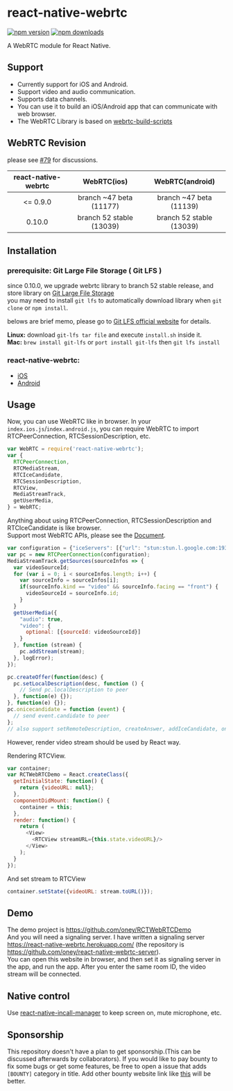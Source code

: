 # react-native-webrtc

[![npm version](https://badge.fury.io/js/react-native-webrtc.svg)](https://badge.fury.io/js/react-native-webrtc)
[![npm downloads](https://img.shields.io/npm/dm/react-native-webrtc.svg?maxAge=2592000)](https://img.shields.io/npm/dm/react-native-webrtc.svg?maxAge=2592000)

A WebRTC module for React Native.

## Support
- Currently support for iOS and Android.  
- Support video and audio communication.  
- Supports data channels.  
- You can use it to build an iOS/Android app that can communicate with web browser.  
- The WebRTC Library is based on [webrtc-build-scripts](https://github.com/pristineio/webrtc-build-scripts)

## WebRTC Revision

please see [#79](https://github.com/oney/react-native-webrtc/issues/79) for discussions.

| react-native-webrtc | WebRTC(ios) | WebRTC(android)  |
| :-------------: |:-------------:| :-----:|
| <= 0.9.0    | branch ~47 beta (11177)  | branch ~47 beta (11139)  |
| 0.10.0      | branch 52 stable (13039) | branch 52 stable (13039) |

## Installation

### prerequisite: Git Large File Storage ( Git LFS )
since 0.10.0, we upgrade webrtc library to branch 52 stable release, and store library on [Git Large File Storage](https://git-lfs.github.com/)  
you may need to install `git lfs` to automatically download library when `git clone` or `npm install`.  

belows are brief memo, please go to [Git LFS official website](https://git-lfs.github.com/) for details.  

**Linux:** download `git-lfs tar file` and execute `install.sh` inside it.  
**Mac:** `brew install git-lfs` or `port install git-lfs` then `git lfs install`  

### react-native-webrtc:

- [iOS](https://github.com/oney/react-native-webrtc/blob/master/Documentation/iOSInstallation.md)
- [Android](https://github.com/oney/react-native-webrtc/blob/master/Documentation/AndroidInstallation.md)

## Usage
Now, you can use WebRTC like in browser.
In your `index.ios.js`/`index.android.js`, you can require WebRTC to import RTCPeerConnection, RTCSessionDescription, etc.
```javascript
var WebRTC = require('react-native-webrtc');
var {
  RTCPeerConnection,
  RTCMediaStream,
  RTCIceCandidate,
  RTCSessionDescription,
  RTCView,
  MediaStreamTrack,
  getUserMedia,
} = WebRTC;
```
Anything about using RTCPeerConnection, RTCSessionDescription and RTCIceCandidate is like browser.  
Support most WebRTC APIs, please see the [Document](https://developer.mozilla.org/zh-TW/docs/Web/API/RTCPeerConnection).
```javascript
var configuration = {"iceServers": [{"url": "stun:stun.l.google.com:19302"}]};
var pc = new RTCPeerConnection(configuration);
MediaStreamTrack.getSources(sourceInfos => {
  var videoSourceId;
  for (var i = 0; i < sourceInfos.length; i++) {
    var sourceInfo = sourceInfos[i];
    if(sourceInfo.kind == "video" && sourceInfo.facing == "front") {
      videoSourceId = sourceInfo.id;
    }
  }
  getUserMedia({
    "audio": true,
    "video": {
      optional: [{sourceId: videoSourceId}]
    }
  }, function (stream) {
    pc.addStream(stream);
  }, logError);
});

pc.createOffer(function(desc) {
  pc.setLocalDescription(desc, function () {
    // Send pc.localDescription to peer
  }, function(e) {});
}, function(e) {});
pc.onicecandidate = function (event) {
  // send event.candidate to peer
};
// also support setRemoteDescription, createAnswer, addIceCandidate, onnegotiationneeded, oniceconnectionstatechange, onsignalingstatechange, onaddstream

```
However, render video stream should be used by React way.

Rendering RTCView.
```javascript
var container;
var RCTWebRTCDemo = React.createClass({
  getInitialState: function() {
    return {videoURL: null};
  },
  componentDidMount: function() {
    container = this;
  },
  render: function() {
    return (
      <View>
        <RTCView streamURL={this.state.videoURL}/>
      </View>
    );
  }
});
```
And set stream to RTCView
```javascript
container.setState({videoURL: stream.toURL()});
```
## Demo
The demo project is https://github.com/oney/RCTWebRTCDemo   
And you will need a signaling server. I have written a signaling server https://react-native-webrtc.herokuapp.com/ (the repository is https://github.com/oney/react-native-webrtc-server).   
You can open this website in browser, and then set it as signaling server in the app, and run the app. After you enter the same room ID, the video stream will be connected.

## Native control
Use [react-native-incall-manager](https://github.com/zxcpoiu/react-native-incall-manager) to keep screen on, mute microphone, etc.

## Sponsorship
This repository doesn't have a plan to get sponsorship.(This can be discussed afterwards by collaborators). If you would like to pay bounty to fix some bugs or get some features, be free to open a issue that adds `[BOUNTY]` category in title. Add other bounty website link like [this](https://www.bountysource.com) will be better.

